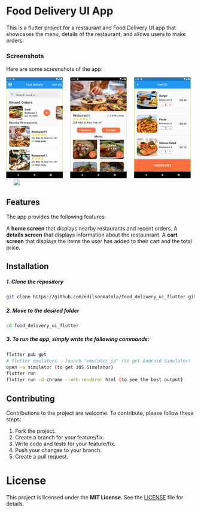 # **Food Delivery UI App**

This is a flutter project for a restaurant and Food Delivery UI app that showcases the menu, details of the restaurant, and allows users to make orders.

### **Screenshots**

Here are some screenshots of the app:

<img src="./media/demo-1.png" width="30%">&nbsp;&nbsp;&nbsp;&nbsp;&nbsp;<img src="./media/demo-2.png" width="30%">&nbsp;&nbsp;&nbsp;&nbsp;&nbsp;<img src="./media/demo-3.png" width="30%">&nbsp;&nbsp;&nbsp;&nbsp;&nbsp;<img src="./media/demo-app-preview.gif" width="30%">

## **Features**

The app provides the following features:

A **home screen** that displays nearby restaurants and recent orders.
A **details screen** that displays information about the restaunrant.
A **cart screen** that displays the items the user has added to their cart and the total price.

## **Installation**

##### 1. Clone the repository

```bash
git clone https://github.com/edilsonmatola/food_delivery_ui_flutter.git
```

##### 2. Move to the desired folder

```bash
cd food_delivery_ui_flutter
```

##### 3. To run the app, simply write the following commands:

```bash
flutter pub get
# flutter emulators --launch "emulator_id" (to get Android Simulator)
open -a simulator (to get iOS Simulator)
flutter run
flutter run -d chrome --web-renderer html (to see the best output)
```

## **Contributing**

Contributions to the project are welcome. To contribute, please follow these steps:

1. Fork the project.
1. Create a branch for your feature/fix.
1. Write code and tests for your feature/fix.
1. Push your changes to your branch.
1. Create a pull request.

# **License**

This project is licensed under the **MIT License**. See the [LICENSE](./LICENSE) file for details.
